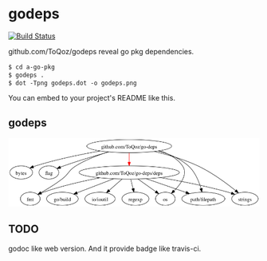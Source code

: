 # godeps

[![Build Status](https://travis-ci.org/ToQoz/godeps.png?branch=master)](https://travis-ci.org/ToQoz/godeps)

github.com/ToQoz/godeps reveal go pkg dependencies.

    $ cd a-go-pkg
    $ godeps .
    $ dot -Tpng godeps.dot -o godeps.png

You can embed to your project's README like this.

## godeps

![Dependencies graph](godeps.png?raw=true)

## TODO

godoc like web version. And it provide badge like travis-ci.
